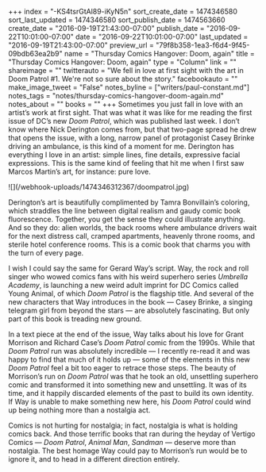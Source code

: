 +++
index = "-KS4tsrGtAl89-iKyN5n"
sort_create_date = 1474346580
sort_last_updated = 1474346580
sort_publish_date = 1474563660
create_date = "2016-09-19T21:43:00-07:00"
publish_date = "2016-09-22T10:01:00-07:00"
date = "2016-09-22T10:01:00-07:00"
last_updated = "2016-09-19T21:43:00-07:00"
preview_url = "79f8b358-1ea3-f6d4-9f45-09bdb63ea2b9"
name = "Thursday Comics Hangover: Doom, again"
title = "Thursday Comics Hangover: Doom, again"
type = "Column"
link = ""
shareimage = ""
twitterauto = "We fell in love at first sight with the art in Doom Patrol #1. We're not so sure about the story."
facebookauto = ""
make_image_tweet = "False"
notes_byline = ["writers/paul-constant.md"]
notes_tags = "notes/thursday-comics-hangover-doom-again.md"
notes_about = ""
books = ""
+++
Sometimes you just fall in love with an artist’s work at first sight. That was what it was like for me reading the first issue of DC’s new *Doom Patrol*, which was published last week. I don’t know where Nick Derington comes from, but that two-page spread he drew that opens the issue, with a long, narrow panel of protagonist Casey Brinke driving an ambulance, is this kind of a moment for me. Derington has everything I love in an artist: simple lines, fine details, expressive facial expressions. This is the same kind of feeling that hit me when I first saw Marcos Martin’s art, for instance: pure love.

<p class="image-left">![](/webhook-uploads/1474346312367/doompatrol.jpg)</p>
Derington’s art is beautifully complimented by Tamra Bonvillain’s coloring, which straddles the line between digital realism and gaudy comic book fluorescence. Together, you get the sense they could illustrate anything. And so they do: alien worlds, the back rooms where ambulance drivers wait for the next distress call, cramped apartments, heavenly throne rooms, and sterile hotel conference rooms. This is a comic book that charms you with the turn of every page.

I wish I could say the same for Gerard Way’s script. Way, the rock and roll singer who wowed comics fans with his weird superhero series *Umbrella Academy*, is launching a new weird adult imprint for DC Comics called Young Animal, of which *Doom Patrol* is the flagship title. And several of the new characters that Way introduces in the book — Casey Brinke, a singing telegram girl from beyond the stars — are absolutely fascinating. But only part of this book is treading new ground.

In a text piece at the end of the issue, Way talks about his love for Grant Morrison and Richard Case’s *Doom Patrol* comic from the 1990s. While that *Doom Patrol* run was absolutely incredible — I recently re-read it and was happy to find that much of it holds up — some of the elements in this new *Doom Patrol* feel a bit too eager to retrace those steps. The beauty of Morrison’s run on *Doom Patrol* was that he took an old, unsettling superhero comic and transformed it into something new and unsettling. It was of its time, and it happily discarded elements of the past to build its own identity. If Way is unable to make something new here, his *Doom Patrol* could wind up being nothing more than a nostalgia act.

Comics is not hurting for nostalgia; in fact, nostalgia is what is holding comics back. And those terrific books that ran during the heyday of Vertigo Comics — *Doom Patrol*, *Animal Man*, *Sandman* — deserve more than nostalgia. The best homage Way could pay to Morrison’s run would be to ignore it, and to head in a different direction entirely.
